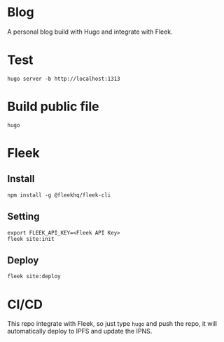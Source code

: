 # Blog
A personal blog build with Hugo and integrate with Fleek.
# Test
```
hugo server -b http://localhost:1313
```
# Build public file
```
hugo
```
# Fleek
## Install
```
npm install -g @fleekhq/fleek-cli
```
## Setting
```
export FLEEK_API_KEY=<Fleek API Key>
fleek site:init
```
## Deploy
```
fleek site:deploy
```
# CI/CD
This repo integrate with Fleek, so just type `hugo` and push the repo, it will automatically deploy to IPFS and update the IPNS.
